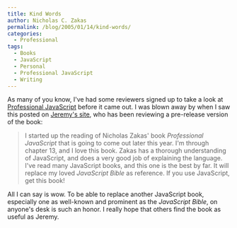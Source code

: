 ```yaml
---
title: Kind Words
author: Nicholas C. Zakas
permalink: /blog/2005/01/14/kind-words/
categories:
  - Professional
tags:
  - Books
  - JavaScript
  - Personal
  - Professional JavaScript
  - Writing
---
```

As many of you know, I've had some reviewers signed up to take a look at <a title="Pre-order Professional JavaScript For Web Developers" rel="external" href="http://www.amazon.com/exec/obidos/tg/detail/-/0764579088/qid=1105716020/sr=8-3/ref=sr_8_xs_ap_i3_xgl14/102-6730764-4189761?v=glance&s=books&n=507846">Professional JavaScript</a> before it came out. I was blown away by when I saw this posted on <a title="XWeb Version 5" rel="external" href="http://www.wdonline.com">Jeremy's site</a>, who has been reviewing a pre-release version of the book:

> I started up the reading of Nicholas Zakas' book *Professional JavaScript* that is going to come out later this year. I'm through chapter 13, and I love this book. Zakas has a thorough understanding of JavaScript, and does a very good job of explaining the language. I've read many JavaScript books, and this one is the best by far. It will replace my loved *JavaScript Bible* as reference. If you use JavaScript, get this book!

All I can say is wow. To be able to replace another JavaScript book, especially one as well-known and prominent as the *JavaScript Bible*, on anyone's desk is such an honor. I really hope that others find the book as useful as Jeremy.
